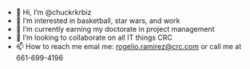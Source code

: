 - 👋 Hi, I’m @chuckrkrbiz
- 👀 I’m interested in basketball, star wars, and work
- 🌱 I’m currently earning my doctorate in project management 
- 💞️ I’m looking to collaborate on all IT things CRC
- 📫 How to reach me emal me: rogelio.ramirez@crc.com or call me at 661-699-4196

<!---
chuckrkrbiz/chuckrkrbiz is a ✨ special ✨ repository because its `README.md` (this file) appears on your GitHub profile.
You can click the Preview link to take a look at your changes.
--->
